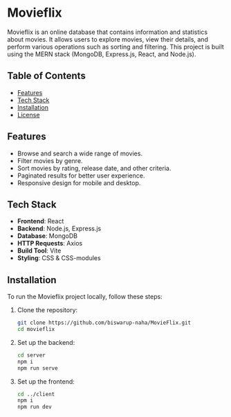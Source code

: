 # Movieflix

Movieflix is an online database that contains information and statistics about movies. It allows users to explore movies, view their details, and perform various operations such as sorting and filtering. This project is built using the MERN stack (MongoDB, Express.js, React, and Node.js).

## Table of Contents
- [Features](#features)
- [Tech Stack](#tech-stack)
- [Installation](#installation)
- [License](#license)

## Features
- Browse and search a wide range of movies.
- Filter movies by genre.
- Sort movies by rating, release date, and other criteria.
- Paginated results for better user experience.
- Responsive design for mobile and desktop.

## Tech Stack
- **Frontend**: React
- **Backend**: Node.js, Express.js
- **Database**: MongoDB
- **HTTP Requests**: Axios
- **Build Tool**: Vite
- **Styling**: CSS & CSS-modules

## Installation
To run the Movieflix project locally, follow these steps:

1. Clone the repository:
   ```bash
   git clone https://github.com/biswarup-naha/MovieFlix.git
   cd movieflix
2. Set up the backend:
    ```bash
    cd server
    npm i
    npm run serve
3. Set up the frontend:
    ```bash
    cd ../client
    npm i
    npm run dev

